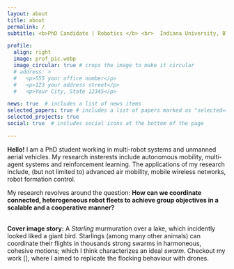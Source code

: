 ```yaml
---
layout: about
title: about
permalink: /
subtitle: <b>PhD Candidate | Robotics </b> <br>  Indiana University, Bloomington

profile:
  align: right
  image: prof_pic.webp
  image_circular: true # crops the image to make it circular
  # address: >
  #   <p>555 your office number</p>
  #   <p>123 your address street</p>
  #   <p>Your City, State 12345</p>

news: true  # includes a list of news items
selected_papers: true # includes a list of papers marked as "selected={true}"
selected_projects: true
social: true  # includes social icons at the bottom of the page

---
```


<b>Hello!</b>
I am a PhD student working in multi-robot systems and unmanned aerial vehicles. 
My research insterests include autonomous mobility, multi-agent systems and reinforcement learning. The applications of my research include, (but not limited to) advanced air mobility, mobile wireless networks, robot formation control. 

My research revolves around the question: <b>How can we coordinate connected, heterogeneous robot fleets to achieve group objectives in a scalable and a cooperative manner? </b>

<br>
<b>Cover image story:</b> A <i>Starling</i> murmuration over a lake, which incidently looked liked a giant bird. Starlings (among many other animals) can coordinate their flights in thousands strong swarms in harmoneous, cohesive motions; which I think characterizes an ideal <i>swarm</i>. Checkout my work [], where I aimed to replicate the flocking behaviour with drones. 
<br>


<!-- Refer to the  -->



<!-- Put your address / P.O. box / other info right below your picture. You can also disable any these elements by editing `profile` property of the YAML header of your `_pages/about.md`. Edit `_bibliography/papers.bib` and Jekyll will render your [publications page](/al-folio/publications/) automatically. -->

<!-- Link to your social media connections, too. This theme is set up to use [Font Awesome icons](http://fortawesome.github.io/Font-Awesome/) and [Academicons](https://jpswalsh.github.io/academicons/), like the ones below. Add your Facebook, Twitter, LinkedIn, Google Scholar, or just disable all of them. -->
